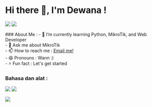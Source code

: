 # Hi there 👋, I'm Dewana !
<p>
    <a href="https://facebook.com/dewana.kael" target="blank"><img src="https://img.shields.io/badge/@dewanakl-30302f?style=flat&logo=twitter" /></a>
    <a href="https://twitter.com/dewana_kl" target="blank"><img src="https://img.shields.io/badge/@dewanakl-30302f?style=flat&logo=twitter" /></a>
</p>
### About Me :
- 🌱 I’m currently learning Python, MikroTik, and Web Developer </br>
- 💬 Ask me about MikroTik </br>
- 📫 How to reach me : <a href="mailto:dewanakretarta29@gmail.com">Email me!</a></br>
- 😄 Pronouns : Wann :) </br>
- ⚡ Fun fact : Let's get started </br>

### Bahasa dan alat :
<p>
    <img src="https://img.shields.io/badge/Text%20Editor-Visual%20Studio%20Code-blue?&logo=visual%20studio%20code&logoColor=blue" />
    <img src="https://gpvc.arturio.dev/dewanakl" />
</p>
<p>
    <img src="https://github-readme-stats.vercel.app/api?username=dewanakl" />
</p>
